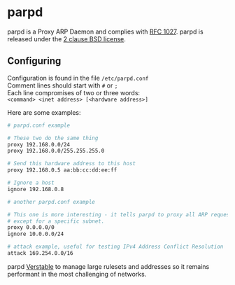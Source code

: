 # parpd

parpd is a Proxy ARP Daemon and complies with
[RFC 1027](http://tools.ietf.org/html/rfc1027).
parpd is released under the
[2 clause BSD license](http://www.freebsd.org/copyright/freebsd-license.html).

## Configuring

Configuration is found in the file `/etc/parpd.conf`  
Comment lines should start with `#` or `;`  
Each line compromises of two or three words:  
`<command> <inet address> [<hardware address>]`

Here are some examples:

```sh
# parpd.conf example

# These two do the same thing
proxy 192.168.0.0/24
proxy 192.168.0.0/255.255.255.0

# Send this hardware address to this host
proxy 192.168.0.5 aa:bb:cc:dd:ee:ff

# Ignore a host
ignore 192.168.0.8
```

```sh
# another parpd.conf example

# This one is more interesting - it tells parpd to proxy all ARP requests
# except for a specific subnet.
proxy 0.0.0.0/0
ignore 10.0.0.0/24
```

```sh
# attack example, useful for testing IPv4 Address Conflict Resolution
attack 169.254.0.0/16
```

parpd [Verstable](https://github.com/JacksonAllan/Verstable) to manage
large rulesets and addresses so it remains performant in the most challenging
of networks.
